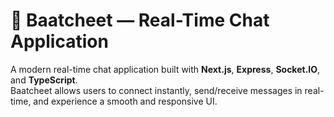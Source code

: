# 💬 Baatcheet — Real-Time Chat Application

A modern real-time chat application built with **Next.js**, **Express**, **Socket.IO**, and **TypeScript**.  
Baatcheet allows users to connect instantly, send/receive messages in real-time, and experience a smooth and responsive UI.
